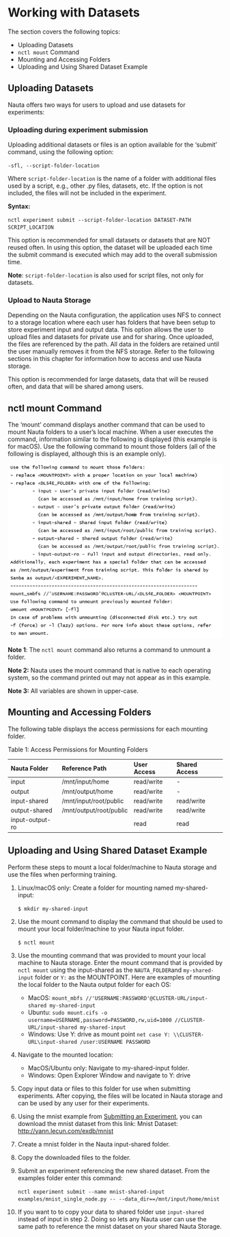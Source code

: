 # Working with Datasets

The section covers the following topics:

* Uploading Datasets
* `nctl mount` Command
* Mounting and Accessing Folders
* Uploading and Using Shared Dataset Example

## Uploading Datasets

Nauta offers two ways for users to upload and use datasets for experiments:

### Uploading during experiment submission

Uploading additional datasets or files is an option available for the ‘submit’ command, using the following option:

`-sfl, --script-folder-location`

Where `script-folder-location` is the name of a folder with additional files used by a script, e.g., other .py files, 
datasets, etc. If the option is not included, the files will not be included in the experiment.

**Syntax:**

`nctl experiment submit --script-folder-location DATASET-PATH SCRIPT_LOCATION`

This option is recommended for small datasets or datasets that are NOT reused often. In using this option, 
the dataset will be uploaded each time the submit command is executed which may add to the overall submission time.

**Note**: `script-folder-location` is also used for script files, not only for datasets.

### Upload to Nauta Storage

Depending on the Nauta configuration, the application uses NFS to connect to a storage location where each user 
has folders that have been setup to store experiment input and output data. This option allows the user to upload 
files and datasets for private use and for sharing. Once uploaded, the files are referenced by the  path. All 
data in the folders are retained until the user manually removes it from the NFS storage. Refer to the following 
sections in this chapter for information how to access and use Nauta storage.

This option is recommended for large datasets, data that will be reused often, and data that will be shared among users.

## nctl mount Command

The ‘mount’ command displays another command that can be used to mount Nauta folders to a user’s local 
machine. When a user executes the command, information similar to the following is displayed (this example is for macOS).  Use 
the following command to mount those folders (all of the following is displayed, although this is an example only).


 
![Image](images/nctl_mount_command.png)

**Note 1**: The `nctl mount` command also returns a command to unmount a folder.

**Note 2:** Nauta uses the mount command that is native to each operating system, so the command printed 
out may not appear as in this example.

**Note 3:** All variables are shown in upper-case.

## Mounting and Accessing Folders

The following table displays the access permissions for each mounting folder.

Table 1: Access Permissions for Mounting Folders


| Nauta Folder | Reference Path | User Access | Shared Access
|:--- |:--- |:--- |:--- |
| input |	/mnt/input/home |	read/write	| - |
| output |	/mnt/output/home |	read/write |	- |
| input-shared	| /mnt/input/root/public	| read/write |	read/write |
| output-shared	| /mnt/output/root/public |	read/write |	read/write |
| input-output-ro | | read |	read |

## Uploading and Using Shared Dataset Example

Perform these steps to mount a local folder/machine to Nauta storage and use the files when performing training.

1. Linux/macOS only: Create a folder for mounting named my-shared-input:

   `$ mkdir my-shared-input`

2. Use the mount command to display the command that should be used to mount your local folder/machine to your Nauta input folder.

    `$ nctl mount`

3. Use the mounting command that was provided to mount your local machine to Nauta storage. Enter the mount command that is provided by `nctl mount` using the input-shared as the `NAUTA_FOLDER`and `my-shared-input` folder or `Y:` as the MOUNTPOINT. Here are examples of mounting the local folder to the Nauta output folder for each OS:
   * MacOS: `mount_mbfs //'USERNAME:PASSWORD'@CLUSTER-URL/input-shared my-shared-input`
   * Ubuntu: `sudo mount.cifs -o username=USERNAME,password=PASSWORD,rw,uid=1000 //CLUSTER-URL/input-shared my-shared-input`
   * Windows: Use Y: drive as mount point `net case Y: \\CLUSTER-URL\input-shared /user:USERNAME PASSWORD`

4.	Navigate to the mounted location:
    * MacOS/Ubuntu only: Navigate to my-shared-input folder.
    * Windows: Open Explorer Window and navigate to Y: drive
  
5.	Copy input data or files to this folder for use when submitting experiments. After copying, the files will be located 
in Nauta storage and can be used by any user for their experiments.

6.	Using the mnist example from [Submitting an Experiment](getting_started.md#submitting-an-experiment), you can download the mnist dataset from this link: Mnist Dataset: http://yann.lecun.com/exdb/mnist

7.	Create a mnist folder in the Nauta input-shared folder.

8.	Copy the downloaded files to the folder.

9.	Submit an experiment referencing the new shared dataset. From the examples folder enter this command:

    `nctl experiment submit --name mnist-shared-input examples/mnist_single_node.py -- --data_dir==/mnt/input/home/mnist`

10.	If you want to to copy your data to shared folder use `input-shared` instead of input in step 2. Doing so lets any Nauta user can use the same path to reference the mnist dataset on your shared Nauta Storage.
